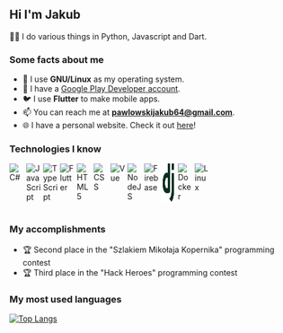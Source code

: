 ## Hi I'm Jakub

👨‍💻 I do various things in Python, Javascript and Dart.

### Some facts about me

- 🐧 I use **GNU/Linux** as my operating system.
- 📱 I have a [Google Play Developer account](https://play.google.com/store/apps/dev?id=5564990466874085550).
- 🐦 I use **Flutter** to make mobile apps.
- 📫 You can reach me at **pawlowskijakub64@gmail.com**.
- 🌐 I have a personal website. Check it out [here](https://pawl0wski.pl)!

### Technologies I know

<div style="display:flex; flex-direction:row; gap: 0.25rem; flex-wrap:wrap;padding-bottom:1rem;">

<img  alt="C#" width="26px" src="https://cdn.jsdelivr.net/gh/devicons/devicon/icons/csharp/csharp-original.svg"  />

<img  alt="JavaScript" width="26px" src="https://cdn.jsdelivr.net/gh/devicons/devicon/icons/javascript/javascript-original.svg"  />

<img  alt="TypeScript" width="26px" src="https://cdn.jsdelivr.net/gh/devicons/devicon/icons/typescript/typescript-original.svg"  />

<img  alt="Flutter" width="26px" src="https://cdn.jsdelivr.net/gh/devicons/devicon/icons/flutter/flutter-original.svg"  />

<img  alt="HTML5" width="26px" src="https://cdn.jsdelivr.net/gh/devicons/devicon/icons/html5/html5-original.svg"  />

<img  alt="CSS" width="26px" src="https://cdn.jsdelivr.net/gh/devicons/devicon/icons/css3/css3-original.svg"  />

<img  alt="Vue" width="26px" src="https://cdn.jsdelivr.net/gh/devicons/devicon/icons/vuejs/vuejs-original.svg"  />

<img  alt="NodeJS" width="26px" src="https://cdn.jsdelivr.net/gh/devicons/devicon/icons/nodejs/nodejs-original.svg"  />

<img  alt="Firebase" width="26px" src="https://cdn.jsdelivr.net/gh/devicons/devicon/icons/firebase/firebase-plain.svg"  />

<img  alt="Docker" width="26px" src="https://raw.githubusercontent.com/devicons/devicon/master/icons/django/django-plain.svg"  />

<img  alt="Docker" width="26px" src="https://cdn.jsdelivr.net/gh/devicons/devicon/icons/docker/docker-original.svg"  />

<img  alt="Linux" width="26px" src="https://cdn.jsdelivr.net/gh/devicons/devicon/icons/linux/linux-original.svg"  />

</div>

### My accomplishments

- 🏆 Second place in the "Szlakiem Mikołaja Kopernika" programming contest
- 🏆 Third place in the "Hack Heroes" programming contest

### My most used languages

[![Top Langs](https://github-readme-stats.vercel.app/api/top-langs/?username=pawl0wski&layout=compact)](https://github.com/pawl0wski)
